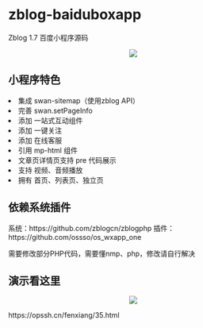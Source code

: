 # zblog-baiduboxapp
Zblog 1.7 百度小程序源码
<p align="center">
<img src="https://oss.opssh.cn/zb_users/upload/2021/07/202107041625356566325110.png">
</p>
<h2>小程序特色</h2>
<li>集成 swan-sitemap（使用zblog API）</li>
<li>完善 swan.setPageInfo</li>
<li>添加 一站式互动组件</li>
<li>添加 一键关注</li>
<li>添加 在线客服</li>
<li>引用 mp-html 组件</li>
<li>文章页详情页支持 pre 代码展示</li>
<li>支持 视频、音频播放</li>
<li>拥有 首页、列表页、独立页</li>

<h2>依赖系统插件</h2>
系统：https://github.com/zblogcn/zblogphp
插件：https://github.com/ossso/os_wxapp_one

需要修改部分PHP代码，需要懂nmp、php，修改请自行解决
<h2>演示看这里</h2>
<p align="center">
<img src="https://oss.opssh.cn/zb_users/upload/2021/11/202111212401_814.png">
</p>
https://opssh.cn/fenxiang/35.html
